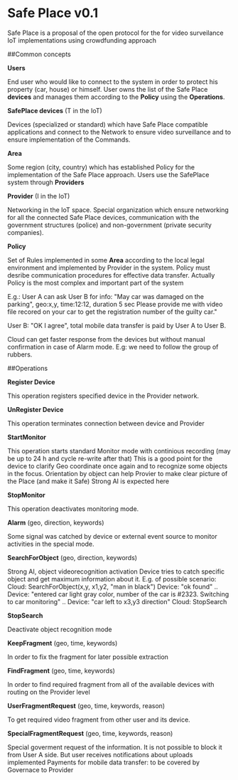# Safe Place v0.1 

Safe Place is a proposal of the open protocol for the for video surveilance IoT implementations using crowdfunding approach

##Common concepts

**Users**

End user who would like to connect to the system in order to protect his property (car, house) or himself. User owns the list of the Safe Place **devices** and manages them according to the **Policy** using the **Operations**.

**SafePlace devices** (T in the IoT)

Devices (specialized or standard) which have Safe Place compatible applications and connect to the Network to ensure video surveillance and to ensure implementation of the Commands.

**Area**

Some region (city, country) which has established Policy for the implementation of the Safe Place approach. Users use the SafePlace system through **Providers**

**Provider** (I in the IoT)

Networking in the IoT space. Special organization which ensure networking for all the connected Safe Place devices, communication with the government structures (police) and non-government (private security companies).

**Policy**

Set of Rules implemented in some **Area** according to the local legal environment and implemented by Provider in the system.
Policy must desribe communication procedures for effective data transfer. Actually Policy is the most complex and
important part of the system

E.g.: User A can ask User B for info: "May car was damaged on the parking", geo:x,y, time:12:12, duration 5 sec
Please provide me with video file recored on your car to get the registration number of the guilty car."

User B: "OK I agree", total mobile data transfer is paid by User A to User B.

Cloud can get faster response from the devices but without manual confirmation in case of Alarm mode.
E.g: we need to follow the group of rubbers.

##Operations

**Register Device**

This operation registers specified device in the Provider network.

**UnRegister Device**

This operation terminates connection between device and Provider

**StartMonitor**

This operation starts standard Monitor mode with continious recording (may be up to 24 h and cycle re-write after that)
This is a good point for the device to clarify Geo coordinate once again and to recognize some objects in the focus.
Orientation by object can help Provier to make clear picture of the Place (and make it Safe)
Strong AI is expected here

**StopMonitor**

This operation deactivates monitoring mode.

**Alarm** (geo, direction, keywords)

Some signal was catched by device or external event source to monitor activities in the special mode.


**SearchForObject** (geo, direction, keywords)

Strong AI, object videorecognition activation
Device tries to catch specific object and get maximum information about  it.
E.g. of possible scenario:
Cloud: SearchForObject(x,y, x1,y2, "man in black")
Device: "ok found"
..
Device: "entered car light gray color, number of the car is #2323. Switching to car monitoring"
..
Device: "car left to x3,y3 direction"
Cloud: StopSearch

**StopSearch**

Deactivate object recognition mode

**KeepFragment** (geo, time, keywords)

In order to fix the fragment for later possible extraction

**FindFragment** (geo, time, keywords)

In order to find required fragment from all of the available devices with routing on the Provider level

**UserFragmentRequest** (geo, time, keywords, reason)

To get required video fragment from other user and its device.

**SpecialFragmentRequest** (geo, time, keywords, reason)

Special goverment request of the information. 
It is not possible to block it from User A side. But user receives notifications about uploads implemented
Payments for mobile data transfer: to be covered by Governace to Provider 






